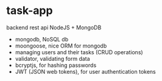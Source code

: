 # task-app
backend rest api NodeJS + MongoDB

- mongodb,  NoSQL db
- moongoose, nice ORM for mongodb
- managing users and their tasks (CRUD operations)
- validator, validating form data
- bcryptjs, for hashing passwords
- JWT (JSON web tokens), for user authentication tokens